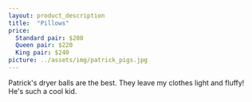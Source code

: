 ```yaml
---
layout: product_description
title:  "Pillows"
price:
  Standard pair: $200
  Queen pair: $220
  King pair: $240
picture: ../assets/img/patrick_pigs.jpg
---
```


Patrick's dryer balls are the best. They leave my clothes light and fluffy! He's such a cool kid.
